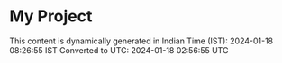 # My Project

This content is dynamically generated in Indian Time (IST): 2024-01-18 08:26:55 IST
Converted to UTC: 2024-01-18 02:56:55 UTC
